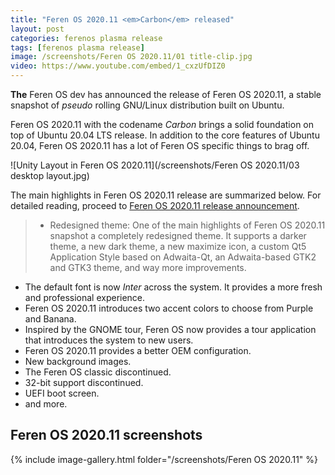 ```yaml
---
title: "Feren OS 2020.11 <em>Carbon</em> released"
layout: post
categories: ferenos plasma release
tags: [ferenos plasma release]
image: /screenshots/Feren OS 2020.11/01 title-clip.jpg
video: https://www.youtube.com/embed/1_cxzUfDIZ0
---
```


**The** Feren OS dev has announced the release of Feren OS 2020.11, a stable snapshot of <em>pseudo</em> rolling GNU/Linux distribution built on Ubuntu.

Feren OS 2020.11 with the codename <em>Carbon</em> brings a solid foundation on top of Ubuntu 20.04 LTS release. In addition to the core features of Ubuntu 20.04, Feren OS 2020.11 has a lot of Feren OS specific things to brag off.

![Unity Layout in Feren OS 2020.11](/screenshots/Feren OS 2020.11/03 desktop layout.jpg)

The main highlights in Feren OS 2020.11 release are summarized below. For detailed reading, proceed to [Feren OS 2020.11 release announcement](https://medium.com/feren-os/the-feren-os-november-2020-snapshot-is-now-available-eeabf6806fb).

>- Redesigned theme: One of the main highlights of Feren OS 2020.11 snapshot a completely redesigned theme. It supports a darker theme, a new dark theme, a new maximize icon, a custom Qt5 Application Style based on Adwaita-Qt, an Adwaita-based GTK2 and GTK3 theme, and way more improvements.
- The default font is now <em>Inter</em> across the system. It provides a more fresh and professional experience.
- Feren OS 2020.11 introduces two accent colors to choose from Purple and Banana.
- Inspired by the GNOME tour, Feren OS now provides a tour application that introduces the system to new users.
- Feren OS 2020.11 provides a better OEM configuration.
- New background images.
- The Feren OS classic discontinued.
- 32-bit support discontinued.
- UEFI boot screen.
- and more.

## Feren OS 2020.11 screenshots
{% include image-gallery.html folder="/screenshots/Feren OS 2020.11" %}